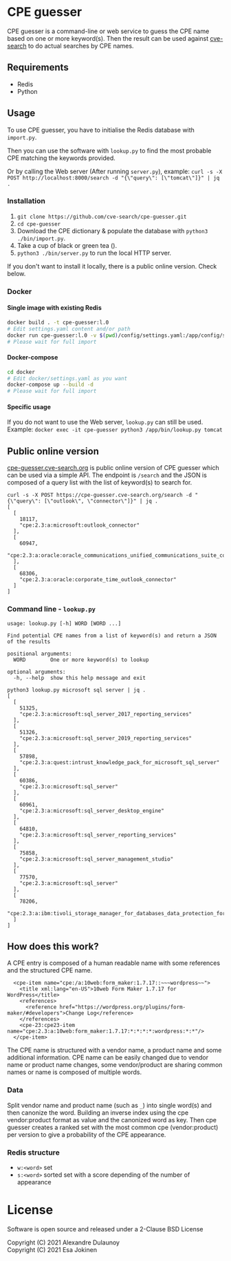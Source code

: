 # CPE guesser

CPE guesser is a command-line or web service to guess the CPE name based on one or more keyword(s).  Then the result can
be used against [cve-search](https://github.com/cve-search/cve-search) to do actual searches by CPE names.

## Requirements

- Redis
- Python

## Usage

To use CPE guesser, you have to initialise the Redis database with `import.py`.

Then you can use the software with `lookup.py` to find the most probable CPE matching the keywords provided.

Or by calling the Web server (After running `server.py`), example: `curl -s -X POST http://localhost:8000/search -d "{\"query\": [\"tomcat\"]}" | jq .`

### Installation

1. `git clone https://github.com/cve-search/cpe-guesser.git`
2. `cd cpe-guesser`
3. Download the CPE dictionary & populate the database with `python3 ./bin/import.py`.
4. Take a cup of black or green tea ().
5. `python3 ./bin/server.py` to run the local HTTP server.

If you don't want to install it locally, there is a public online version. Check below. 

### Docker

#### Single image with existing Redis

```bash
docker build . -t cpe-guesser:l.0
# Edit settings.yaml content and/or path
docker run cpe-guesser:l.0 -v $(pwd)/config/settings.yaml:/app/config/settings.yaml
# Please wait for full import
```

#### Docker-compose

```bash
cd docker
# Edit docker/settings.yaml as you want
docker-compose up --build -d
# Please wait for full import
```

#### Specific usage

If you do not want to use the Web server, `lookup.py` can still be used. Example: `docker exec -it cpe-guesser python3 /app/bin/lookup.py tomcat`

## Public online version

[cpe-guesser.cve-search.org](https://cpe-guesser.cve-search.org) is public online version of CPE guesser which can be used via
a simple API. The endpoint is `/search` and the JSON is composed of a query list with the list of keyword(s) to search for.


~~~~
curl -s -X POST https://cpe-guesser.cve-search.org/search -d "{\"query\": [\"outlook\", \"connector\"]}" | jq .
[
  [
    18117,
    "cpe:2.3:a:microsoft:outlook_connector"
  ],
  [
    60947,
    "cpe:2.3:a:oracle:oracle_communications_unified_communications_suite_connector_for_microsoft_outlook"
  ],
  [
    68306,
    "cpe:2.3:a:oracle:corporate_time_outlook_connector"
  ]
]
~~~~

### Command line - `lookup.py`

~~~~
usage: lookup.py [-h] WORD [WORD ...]

Find potential CPE names from a list of keyword(s) and return a JSON of the results

positional arguments:
  WORD        One or more keyword(s) to lookup

optional arguments:
  -h, --help  show this help message and exit
~~~~


~~~~
python3 lookup.py microsoft sql server | jq .
[
  [
    51325,
    "cpe:2.3:a:microsoft:sql_server_2017_reporting_services"
  ],
  [
    51326,
    "cpe:2.3:a:microsoft:sql_server_2019_reporting_services"
  ],
  [
    57898,
    "cpe:2.3:a:quest:intrust_knowledge_pack_for_microsoft_sql_server"
  ],
  [
    60386,
    "cpe:2.3:o:microsoft:sql_server"
  ],
  [
    60961,
    "cpe:2.3:a:microsoft:sql_server_desktop_engine"
  ],
  [
    64810,
    "cpe:2.3:a:microsoft:sql_server_reporting_services"
  ],
  [
    75858,
    "cpe:2.3:a:microsoft:sql_server_management_studio"
  ],
  [
    77570,
    "cpe:2.3:a:microsoft:sql_server"
  ],
  [
    78206,
    "cpe:2.3:a:ibm:tivoli_storage_manager_for_databases_data_protection_for_microsoft_sql_server"
  ]
]
~~~~

## How does this work?

A CPE entry is composed of a human readable name with some references and the structured CPE name.

~~~
  <cpe-item name="cpe:/a:10web:form_maker:1.7.17::~~~wordpress~~">
    <title xml:lang="en-US">10web Form Maker 1.7.17 for WordPress</title>
    <references>
      <reference href="https://wordpress.org/plugins/form-maker/#developers">Change Log</reference>
    </references>
    <cpe-23:cpe23-item name="cpe:2.3:a:10web:form_maker:1.7.17:*:*:*:*:wordpress:*:*"/>
  </cpe-item>
~~~

The CPE name is structured with a vendor name, a product name and some additional information.
CPE name can be easily changed due to vendor name or product name changes, some vendor/product are
sharing common names or name is composed of multiple words.


### Data

Split vendor name and product name (such as `_`) into single word(s) and then canonize the word. Building an inverse index using
the cpe vendor:product format as value and the canonized word as key.  Then cpe guesser creates a ranked set with the most common 
cpe (vendor:product)  per version to give a probability of the CPE appearance.

### Redis structure

- `w:<word>` set
- `s:<word>` sorted set with a score depending of the number of appearance

# License

Software is open source and released under a 2-Clause BSD License

Copyright (C) 2021 Alexandre Dulaunoy  
Copyright (C) 2021 Esa Jokinen  
